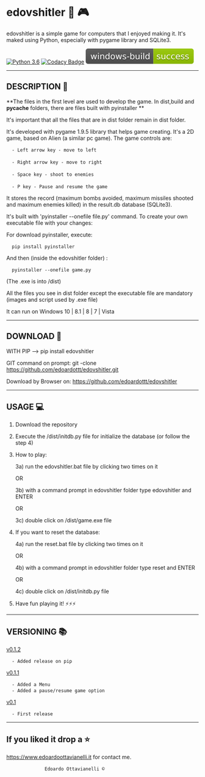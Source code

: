 # edovshitler 👾 🎮

edovshitler is a simple game for computers that I enjoyed making it. It's maked using Python, especially with pygame library and SQLite3.

[![Python 3.6](https://img.shields.io/badge/python-3.6-blue.svg)](https://www.python.org/downloads/release/python-360/)
[![Codacy Badge](https://api.codacy.com/project/badge/Grade/c31d18b0dbfb42d992390aa0b987bd6b)](https://www.codacy.com/manual/edoardottt/edovshitler?utm_source=github.com&amp;utm_medium=referral&amp;utm_content=edoardottt/edovshitler&amp;utm_campaign=Badge_Grade)
![win-build-success-badge](https://github.com/edoardottt/twitterBot/blob/master/images/win-build-success-badge.svg)

--------------------------
DESCRIPTION :mega:
--------------------------

**The files in the first level are used to develop the game. In dist,build and __pycache__ folders, there are files built with pyinstaller **

It's important that all the files that are in dist folder remain in dist folder.

It's developed with pygame 1.9.5 library that helps game creating. It's a 2D game, based on Alien (a similar pc game). The game controls are:

      - Left arrow key - move to left
      
      - Right arrow key - move to right
      
      - Space key - shoot to enemies
      
      - P key - Pause and resume the game
      
It stores the record (maximum bombs avoided, maximum missiles shooted and maximum enemies killed) in the result.db database (SQLite3). 

It's built with 'pyinstaller --onefile file.py' command.
To create your own executable file with your changes:

For download pyinstaller, execute:

      pip install pyinstaller

And then (inside the edovshitler folder) :

      pyinstaller --onefile game.py

(The .exe is into /dist)

All the files you see in dist folder except the executable file are mandatory (images and script used by .exe file)

It can run on Windows 10 | 8.1 | 8 | 7 | Vista

--------------------------
DOWNLOAD :satellite:
--------------------------

WITH PIP --> pip install edovshitler

GIT command on prompt: git -clone https://github.com/edoardottt/edovshitler.git

Download by Browser on: https://github.com/edoardottt/edovshitler

--------------------------
USAGE :computer:
--------------------------

1) Download the repository

2) Execute the /dist/initdb.py file for initialize the database (or follow the step 4)

3) How to play: 

      3a) run the edovshitler.bat file by clicking two times on it
      
      OR
      
      3b) with a command prompt in edovshitler folder type edovshitler and ENTER
            
      OR
      
      3c) double click on /dist/game.exe file
      
4) If you want to reset the database:

      4a) run the reset.bat file by clicking two times on it
      
      OR
      
      4b) with a command prompt in edovshitler folder type reset and ENTER
      
      OR
      
      4c) double click on /dist/initdb.py file
      
5) Have fun playing it!
:zap::zap::zap:

--------------------------
VERSIONING :books:
--------------------------
[v0.1.2](https://github.com/edoardottt/edovshitler/releases/tag/v0.1.2)

      - Added release on pip

[v0.1.1](https://github.com/edoardottt/edovshitler/releases/tag/v0.1.1)

      - Added a Menu
      - Added a pause/resume game option

[v0.1](https://github.com/edoardottt/edovshitler/releases/tag/v0.1)
      
      - First release

--------------------------
If you liked it drop a :star:
--------------------------

https://www.edoardoottavianelli.it for contact me.

                  Edoardo Ottavianelli ©
